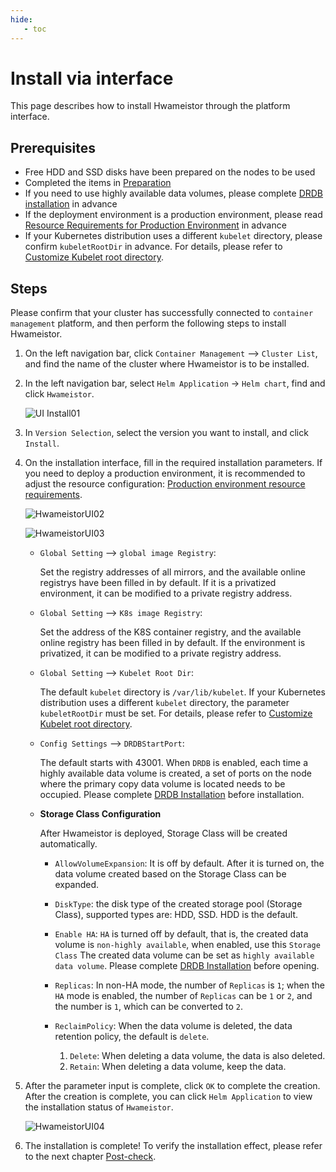 ```yaml
---
hide:
   - toc
---
```


# Install via interface

This page describes how to install Hwameistor through the platform interface.

## Prerequisites

- Free HDD and SSD disks have been prepared on the nodes to be used
- Completed the items in [Preparation](prereq.md)
- If you need to use highly available data volumes, please complete [DRDB installation](drbdinstall.md) in advance
- If the deployment environment is a production environment, please read [Resource Requirements for Production Environment](proresource.md) in advance
- If your Kubernetes distribution uses a different `kubelet` directory, please confirm `kubeletRootDir` in advance.
   For details, please refer to [Customize Kubelet root directory](customized-kubelet.md).

## Steps

Please confirm that your cluster has successfully connected to `container management` platform, and then perform the following steps to install Hwameistor.

1. On the left navigation bar, click `Container Management` —> `Cluster List`, and find the name of the cluster where Hwameistor is to be installed.

2. In the left navigation bar, select `Helm Application` -> `Helm chart`, find and click `Hwameistor`.

     ![UI Install01](https://docs.daocloud.io/daocloud-docs-images/docs/storage/images/hwameistorUI01.jpg)

3. In `Version Selection`, select the version you want to install, and click `Install`.

4. On the installation interface, fill in the required installation parameters. If you need to deploy a production environment, it is recommended to adjust the resource configuration: [Production environment resource requirements](proresource.md).

     ![HwameistorUI02](https://docs.daocloud.io/daocloud-docs-images/docs/storage/images/hwameistorUI02.jpg)

     ![HwameistorUI03](https://docs.daocloud.io/daocloud-docs-images/docs/storage/images/HwameistorUI03.jpg)

     - `Global Setting` —> `global image Registry`:
    
         Set the registry addresses of all mirrors, and the available online registrys have been filled in by default.
         If it is a privatized environment, it can be modified to a private registry address.
        
     - `Global Setting` —> `K8s image Registry`:
    
         Set the address of the K8S container registry, and the available online registry has been filled in by default.
         If the environment is privatized, it can be modified to a private registry address.
        
     - `Global Setting` —> `Kubelet Root Dir`:
    
         The default `kubelet` directory is `/var/lib/kubelet`.
         If your Kubernetes distribution uses a different `kubelet` directory, the parameter `kubeletRootDir` must be set.
         For details, please refer to [Customize Kubelet root directory](customized-kubelet.md).
        
     - `Config Settings` —> `DRDBStartPort`:
    
         The default starts with 43001. When `DRDB` is enabled, each time a highly available data volume is created, a set of ports on the node where the primary copy data volume is located needs to be occupied.
         Please complete [DRDB Installation](drbdinstall.md) before installation.
        
     - **Storage Class Configuration**
    
         After Hwameistor is deployed, Storage Class will be created automatically.
    
         - `AllowVolumeExpansion`: It is off by default. After it is turned on, the data volume created based on the Storage Class can be expanded.
         - `DiskType`: the disk type of the created storage pool (Storage Class), supported types are: HDD, SSD. HDD is the default.
         - `Enable HA`: `HA` is turned off by default, that is, the created data volume is `non-highly available`, when enabled, use this `Storage Class`
           The created data volume can be set as `highly available data volume`. Please complete [DRDB Installation](drbdinstall.md) before opening.
         - `Replicas`: In non-HA mode, the number of `Replicas` is `1`; when the `HA` mode is enabled, the number of `Replicas` can be `1` or `2`, and the number is `1`, which can be converted to `2`.
         - `ReclaimPolicy`: When the data volume is deleted, the data retention policy, the default is `delete`.
        
             1. `Delete`: When deleting a data volume, the data is also deleted.
             2. `Retain`: When deleting a data volume, keep the data.
    
5. After the parameter input is complete, click `OK` to complete the creation. After the creation is complete, you can click `Helm Application` to view the installation status of `Hwameistor`.

     ![HwameistorUI04](https://docs.daocloud.io/daocloud-docs-images/docs/storage/images/HwameistorUI04.jpg)
    
6. The installation is complete! To verify the installation effect, please refer to the next chapter [Post-check](./post-check.md).